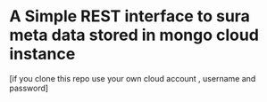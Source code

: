 # A Simple REST interface to sura meta data stored in mongo cloud instance

[if you clone this repo use your own cloud account , username and password]